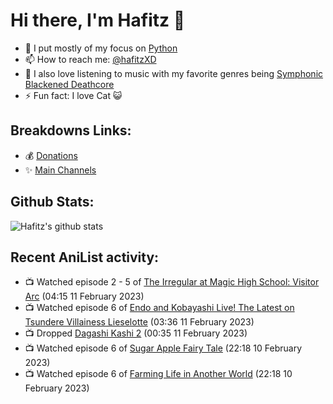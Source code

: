 # Hi there, I'm Hafitz 👋
- 🐍 I put mostly of my focus on [Python](https://python.org)
- 📫 How to reach me: [@hafitzXD](https://t.me/hafitzXD)
- 🎵 I also love listening to music with my favorite genres being [Symphonic Blackened Deathcore](https://youtu.be/qyYmS_iBcy4)
- ⚡ Fun fact: I love Cat 😺

## Breakdowns Links:
- 💰 [Donations](https://t.me/TheBreakdowns/2)
- ✨ [Main Channels](https://t.me/TheBreakdowns)

## Github Stats:
![Hafitz's github stats](https://github-readme-stats.vercel.app/api?username=breakdowns&show_icons=true&count_private=true&bg_color=00000000&text_color=777)

## Recent AniList activity:
<!-- ANILIST_ACTIVITY:start -->

-   📺 Watched episode 2 - 5 of [The Irregular at Magic High School: Visitor Arc](https://anilist.co/anime/112300) (04:15 11 February 2023)
-   📺 Watched episode 6 of [Endo and Kobayashi Live! The Latest on Tsundere Villainess Lieselotte](https://anilist.co/anime/143064) (03:36 11 February 2023)
-   📺 Dropped [Dagashi Kashi 2](https://anilist.co/anime/99734) (00:35 11 February 2023)
-   📺 Watched episode 6 of [Sugar Apple Fairy Tale](https://anilist.co/anime/139821) (22:18 10 February 2023)
-   📺 Watched episode 6 of [Farming Life in Another World](https://anilist.co/anime/146850) (22:18 10 February 2023)

<!-- ANILIST_ACTIVITY:end -->
